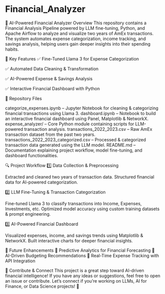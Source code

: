 # Financial_Analyzer
🚀 AI-Powered Financial Analyzer
Overview
This repository contains a Financial Analysis Pipeline powered by LLM fine-tuning, Python, and Apache Airflow to analyze and visualize two years of AmEx transactions. The system automates expense categorization, income tracking, and savings analysis, helping users gain deeper insights into their spending habits.

📌 Key Features
✅ Fine-Tuned Llama 3 for Expense Categorization

✅ Automated Data Cleaning & Transformation

✅ AI-Powered Expense & Savings Analysis

✅ Interactive Financial Dashboard with Python


📂 Repository Files

categorize_expenses.ipynb – Jupyter Notebook for cleaning & categorizing financial transactions using Llama 3.
dashboard.ipynb – Notebook to build an interactive financial dashboard using Panel, Matplotlib & NetworkX.
expense_analyzer/ – Core Python module containing scripts for LLM-powered transaction analysis.
transactions_2022_2023.csv – Raw AmEx transaction dataset from the past two years.
transactions_2022_2023_categorized.csv – Processed & categorized transaction data generated using the LLM model.
README.md – Documentation explaining project workflow, model fine-tuning, and dashboard functionalities.


🔍 Project Workflow
1️⃣ Data Collection & Preprocessing

Extracted and cleaned two years of transaction data.
Structured financial data for AI-powered categorization.

2️⃣ LLM Fine-Tuning & Transaction Categorization

Fine-tuned Llama 3 to classify transactions into Income, Expenses, Investments, etc.
Optimized model accuracy using custom training datasets & prompt engineering.

3️⃣ AI-Powered Financial Dashboard

Visualized expenses, income, and savings trends using Matplotlib & NetworkX.
Built interactive charts for deeper financial insights.

🚀 Future Enhancements
🔹 Predictive Analytics for Financial Forecasting
🔹 AI-Driven Budgeting Recommendations
🔹 Real-Time Expense Tracking with API Integration

📢 Contribute & Connect
This project is a great step toward AI-driven financial intelligence! If you have any ideas or suggestions, feel free to open an issue or contribute.
Let’s connect if you’re working on LLMs, AI for Finance, or Data Science projects! 🚀


